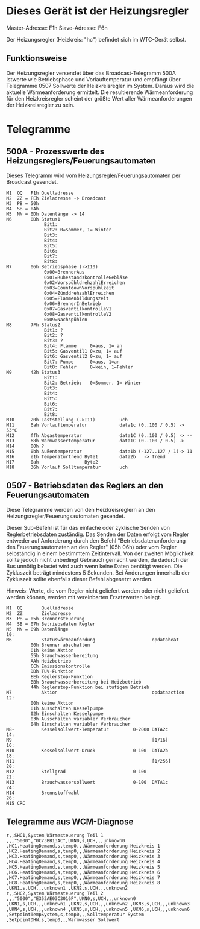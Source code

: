# Dieses Gerät ist der Heizungsregler
Master-Adresse: F1h
Slave-Adresse:  F6h 

Der Heizungsregler (Heizkreis: "hc") befindet sich im WTC-Gerät selbst.

## Funktionsweise
Der Heizungsregler versendet über das Broadcast-Telegramm 500A Istwerte wie Betriebsphase und Vorlauftemperatur
und empfängt über Telegramme 0507 Sollwerte der Heizkreisregler im System.
Daraus wird die aktuelle Wärmeanforderung ermittelt.
Die resultierende Wärmeanforderung für den Heizkreisregler scheint der größte Wert aller Wärmeanforderungen der Heizkreisregler zu sein.

# Telegramme

## 500A - Prozesswerte des Heizungsreglers/Feuerungsautomaten
Dieses Telegramm wird vom Heizungsregler/Feuerungsautomaten per Broadcast gesendet.
```
M1  QQ   F1h Quelladresse
M2  ZZ = FEh Zieladresse -> Broadcast
M3  PB = 50h
M4  SB = 0Ah
M5  NN = 0Dh Datenlänge -> 14                                                  
M6       0Dh Status1                                                            
              Bit1:
              Bit2: 0=Sommer, 1= Winter
              Bit3:
              Bit4:
              Bit5:
              Bit6:
              Bit7:
              Bit8:
M7       06h Betriebsphase (->I10)
              0x00=BrennerAus
              0x01=RuhestandskontrolleGebläse
              0x02=VorspühldrehzahlErreichen
              0x03=CountdownVorspühlzeit
              0x04=ZünddrehzahlErreichen
              0x05=Flammenbildungszeit
              0x06=BrennerInBetrieb
              0x07=GasventilkontrolleV1
              0x08=GasventilkontrolleV2
              0x09=Nachspühlen
M8       7Fh Status2                                                           
              Bit1: ?
              Bit2: ?
              Bit3: ?
              Bit4: Flamme     0=aus, 1= an
              Bit5: Gasventil1 0=zu, 1= auf
              Bit6: Gasventil2 0=zu, 1= auf
              Bit7: Pumpe      0=aus, 1=an
              Bit8: Fehler     0=kein, 1=Fehler
M9       42h Status3
              Bit1:
              Bit2: Betrieb:   0=Sommer, 1= Winter
              Bit3:
              Bit4:
              Bit5:
              Bit6:
              Bit7:
              Bit8:
M10      20h Laststellung (->I11)         uch
M11      6ah Vorlauftemperatur            data1c (0..100 / 0.5) -> 53°C
M12      ffh Abgastemperatur              data1C (0..100 / 0.5) -> --
M13      68h Warmwassertemperatur         data1C (0..100 / 0.5) -> 
M14      00h ?                                                               
M15      0bh Außentemperatur              data1b (-127..127 / 1)-> 11        
M16      e1h Temperaturtrend Byte1        data2b   -> Trend
M17      0ah                 Byte2 
M18      36h Vorlauf Solltemperatur       uch
```


## 0507 - Betriebsdaten des Reglers an den Feuerungsautomaten
Diese Telegramme werden von den Heizkreisreglern an den Heizungsregler/Feuerungsautomaten gesendet.

Dieser Sub-Befehl ist für das einfache oder zyklische Senden von Reglerbetriebsdaten zuständig. Das Senden der Daten erfolgt vom Regler entweder auf Anforderung durch den Befehl "Betriebsdatenanforderung des Feuerungsautomaten an den Regler" (05h 06h) oder vom Regler selbständig in einem bestimmtem Zeitintervall.
Von der zweiten Möglichkeit sollte jedoch nicht unbedingt Gebrauch gemacht werden, da dadurch der Bus unnötig belastet wird auch wenn keine Daten benötigt werden. Die Zykluszeit beträgt mindestens 5 Sekunden. Bei Änderungen innerhalb der Zykluszeit sollte ebenfalls dieser Befehl abgesetzt werden.

Hinweis: Werte, die vom Regler nicht geliefert werden oder nicht geliefert werden können, werden mit vereinbarten Ersatzwerten belegt.

```
M1  QQ       Quelladresse
M2  ZZ       Zieladresse
M3  PB = 05h Brennersteuerung
M4  SB = 07h Betriebsdaten Regler
M5  NN = 09h Datenlänge                                                10:
M6           Statuswärmeanfordung                     opdataheat      
         00h Brenner abschalten
         01h keine Aktion
         55h Brauchwasserbereitung
         AAh Heizbetrieb
         CCh Emissionskontrolle
         DDh TÜV-Funktion
         EEh Reglerstop-Funktion
         BBh Brauchwasserbereitung bei Heizbetrieb
         44h Reglerstop-Funktion bei stufigem Betrieb
M7           Aktion                                   opdataaction     12:
         00h keine Aktion
         01h Ausschalten Kesselpumpe
         02h Einschalten Kesselpumpe
         03h Ausschalten variabler Verbraucher
         04h Einschalten variabler Verbraucher
M8-          Kesselsollwert-Temperatur         0-2000 DATA2c           14:
M9                                                    [1/16]           16:
M10          Kesselsollwert-Druck              0-100  DATA2b           18:
M11                                                   [1/256]          20:
M12          Stellgrad                         0-100                   22:
M13          Brauchwassersollwert              0-100  DATA1c           24:
M14          Brennstoffwahl                                            26:
M15 CRC
```

## Telegramme aus WCM-Diagnose
```
r,,SHC1,System Wärmesteuerung Teil 1 ,,,"5000","0C73BB13AC",UKN0,s,UCH,,,unknown0 ,HC1.HeatingDemand,s,temp0,,,Wärmeanforderung Heizkreis 1 ,HC2.HeatingDemand,s,temp0,,,Wärmeanforderung Heizkreis 2 ,HC3.HeatingDemand,s,temp0,,,Wärmeanforderung Heizkreis 3 ,HC4.HeatingDemand,s,temp0,,,Wärmeanforderung Heizkreis 4 ,HC5.HeatingDemand,s,temp0,,,Wärmeanforderung Heizkreis 5 ,HC6.HeatingDemand,s,temp0,,,Wärmeanforderung Heizkreis 6 ,HC7.HeatingDemand,s,temp0,,,Wärmeanforderung Heizkreis 7 ,HC8.HeatingDemand,s,temp0,,,Wärmeanforderung Heizkreis 8 ,UKN1,s,UCH,,,unknown1 ,UKN2,s,UCH,,,unknown2 
r,,SHC2,System Wärmesteuerung Teil 2 ,,,"5000","E353AE03C3016F",UKN0,s,UCH,,,unknown0 ,UKN1,s,UCH,,,unknown1 ,UKN2,s,UCH,,,unknown2 ,UKN3,s,UCH,,,unknown3 ,UKN4,s,UCH,,,unknown4 ,UKN5,s,UCH,,,unknown5 ,UKN6,s,UCH,,,unknown6 ,SetpointTempSystem,s,temp0,,,Solltemperatur System ,SetpointDHW,s,temp0,,,Warmwasser Sollwert 
```
